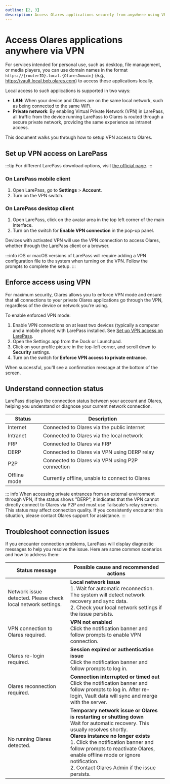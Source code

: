 ```yaml
---
outline: [2, 3]
description: Access Olares applications securely from anywhere using VPN. Learn VPN setup, troubleshooting, and how to enforce VPN-only access for maximum security.
---
```


# Access Olares applications anywhere via VPN

For services intended for personal use, such as desktop, file management, or media players,  you can use domain names in the format `https://{routerID}.local.{OlaresDomain}` (e.g., https://vault.local.bob.olares.com) to access these applications locally.

Local access to such applications is supported in two ways:

- **LAN**: When your device and Olares are on the same local network, such as being connected to the same WiFi.
- **Private network**: By enabling Virtual Private Network (VPN) in LarePass, all traffic from the device running LarePass to Olares is routed through a secure private network, providing the same experience as intranet access.

This document walks you through how to setup VPN access to Olares.


## Set up VPN access on LarePass
:::tip
For different LarePass download options, visit [the official page](https://www.olares.xyz/larepass).
:::

### On LarePass mobile client
1. Open LarePass, go to **Settings** > **Account**.
2. Turn on the VPN switch.

### On LarePass desktop client
1. Open LarePass, click on the avatar area in the top left corner of the main interface.
2. Turn on the switch for **Enable VPN connection** in the pop-up panel.

Devices with activated VPN will use the VPN connection to access Olares, whether through the LarePass client or a browser.

:::info
iOS or macOS versions of LarePass will require adding a VPN configuration file to the system when turning on the VPN. Follow the prompts to complete the setup.
:::

## Enforce access using VPN
For maximum security, Olares allows you to enforce VPN mode and ensure that all connections to your private Olares applications go through the VPN, regardless of the device or network you're using.

To enable enforced VPN mode:
1. Enable VPN connections on at least two devices (typically a computer and a mobile phone) with LarePass installed. See [Set up VPN access on LarePass](#set-up-vpn-access-on-larepass).
2. Open the Settings app from the Dock or Launchpad.
3. Click on your profile picture in the top-left corner, and scroll down to **Security** settings.
4. Turn on the switch for **Enforce VPN access to private entrance**.

When successful, you'll see a confirmation message at the bottom of the screen.

## Understand connection status
LarePass displays the connection status between your account and Olares, helping you understand or diagnose your current network connection.

| Status       | Description                                      |
|--------------|--------------------------------------------------|
| Internet     | Connected to Olares via the public internet      |
| Intranet     | Connected to Olares via the local network        |
| FRP          | Connected to Olares via FRP                      |
| DERP         | Connected to Olares via VPN using DERP relay     |
| P2P          | Connected to Olares via VPN using P2P connection |
| Offline mode | Currently offline, unable to connect to Olares   |

::: info
When accessing private entrances from an external environment through VPN, if the status shows "DERP", it indicates that the VPN cannot directly connect to Olares via P2P and must use Tailscale's relay servers. This status may affect connection quality. If you consistently encounter this situation, please contact Olares support for assistance.
:::

## Troubleshoot connection issues
If you encounter connection problems, LarePass will display diagnostic messages to help you resolve the issue. Here are some common scenarios and how to address them:

| Status message                                               | Possible cause and recommended actions                                                                                                                                                                                                                                                                                                                         |
|--------------------------------------------------------------|----------------------------------------------------------------------------------------------------------------------------------------------------------------------------------------------------------------------------------------------------------------------------------------------------------------------------------------------------------------|
| Network issue detected. Please check local network settings. | **Local network issue** <br> 1. Wait for automatic reconnection. The system will detect network recovery and sync data. <br> 2. Check your local network settings if the issue persists.                                                                                                                                                                       |
| VPN connection to Olares required.                           | **VPN not enabled** <br> Click the notification banner and follow prompts to enable VPN connection.                                                                                                                                                                                                                                                            |
| Olares re-login required.                                    | **Session expired or authentication issue** <br> Click the notification banner and follow prompts to log in.                                                                                                                                                                                                                                                   |
| Olares reconnection required.                                | **Connection interrupted or timed out** <br> Click the notification banner and follow prompts to log in. After re-login, Vault data will sync and merge with the server.                                                                                                                                                                                       |
| No running Olares detected.                                  | **Temporary network issue or Olares is restarting or shutting down** <br> Wait for automatic recovery. This usually resolves shortly. <br> **Olares instance no longer exists** <br> 1. Click the notification banner and follow prompts to reactivate Olares, enable offline mode or ignore notification. <br> 2. Contact Olares Admin if the issue persists. |

